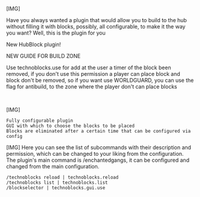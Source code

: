 [​IMG]

Have you always wanted a plugin that would allow you to build to the hub without filling it with blocks, possibly, all configurable, to make it the way you want? Well, this is the plugin for you

New HubBlock plugin!

NEW GUIDE FOR BUILD ZONE

Use technoblocks.use for add at the user a timer of the block been removed, if you don't use this permission a player can place block and block don't be removed, so if you want use WORLDGUARD, you can use the flag for antibuild, to the zone where the player don't can place blocks

​



[​IMG]​

    Fully configurable plugin
    GUI with which to choose the blocks to be placed
    Blocks are eliminated after a certain time that can be configured via config

[​IMG]
Here you can see the list of subcommands with their description and permission, which can be changed to your liking from the configuration.
The plugin's main command is /enchantedgangs, it can be configured and changed from the main configuration.


    /technoblocks reload | technoblocks.reload
    /technoblocks list | technoblocks.list
    /blockselector | technoblocks.gui.use
